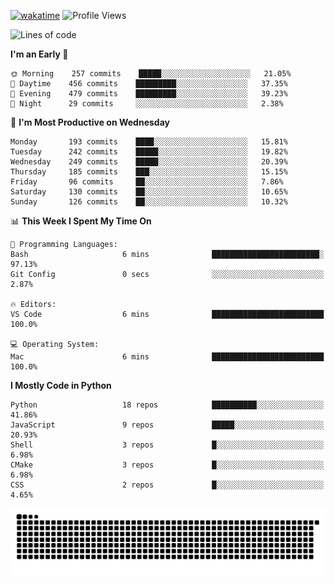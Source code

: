 [![wakatime](https://wakatime.com/badge/user/b920b284-3cde-4cd4-b72e-f7f22d050b16.svg)](https://wakatime.com/@b920b284-3cde-4cd4-b72e-f7f22d050b16)
![Profile Views](http://img.shields.io/badge/Profile%20Views-4586-blue)
<!--START_SECTION:waka-->
![Lines of code](https://img.shields.io/badge/From%20Hello%20World%20I%27ve%20Written--774%20Thousand%20lines%20of%20code-blue)

**I'm an Early 🐤** 

```text
🌞 Morning    257 commits    █████░░░░░░░░░░░░░░░░░░░░   21.05% 
🌆 Daytime    456 commits    █████████░░░░░░░░░░░░░░░░   37.35% 
🌃 Evening    479 commits    █████████░░░░░░░░░░░░░░░░   39.23% 
🌙 Night      29 commits     ░░░░░░░░░░░░░░░░░░░░░░░░░   2.38%

```
📅 **I'm Most Productive on Wednesday** 

```text
Monday       193 commits    ████░░░░░░░░░░░░░░░░░░░░░   15.81% 
Tuesday      242 commits    █████░░░░░░░░░░░░░░░░░░░░   19.82% 
Wednesday    249 commits    █████░░░░░░░░░░░░░░░░░░░░   20.39% 
Thursday     185 commits    ███░░░░░░░░░░░░░░░░░░░░░░   15.15% 
Friday       96 commits     ██░░░░░░░░░░░░░░░░░░░░░░░   7.86% 
Saturday     130 commits    ██░░░░░░░░░░░░░░░░░░░░░░░   10.65% 
Sunday       126 commits    ██░░░░░░░░░░░░░░░░░░░░░░░   10.32%

```


📊 **This Week I Spent My Time On** 

```text
💬 Programming Languages: 
Bash                     6 mins              ████████████████████████░   97.13% 
Git Config               0 secs              ░░░░░░░░░░░░░░░░░░░░░░░░░   2.87%

🔥 Editors: 
VS Code                  6 mins              █████████████████████████   100.0%

💻 Operating System: 
Mac                      6 mins              █████████████████████████   100.0%

```

**I Mostly Code in Python** 

```text
Python                   18 repos            ██████████░░░░░░░░░░░░░░░   41.86% 
JavaScript               9 repos             █████░░░░░░░░░░░░░░░░░░░░   20.93% 
Shell                    3 repos             █░░░░░░░░░░░░░░░░░░░░░░░░   6.98% 
CMake                    3 repos             █░░░░░░░░░░░░░░░░░░░░░░░░   6.98% 
CSS                      2 repos             █░░░░░░░░░░░░░░░░░░░░░░░░   4.65%

```



<!--END_SECTION:waka-->
![Snake animation](https://raw.githubusercontent.com/timmypidashev/timmypidashev/main/commits.svg)
